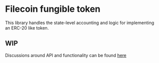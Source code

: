 # Filecoin fungible token

This library handles the state-level accounting and logic for implementing an
ERC-20 like token.

## WIP

Discussions around API and functionality can be found
[here](https://github.com/filecoin-project/FIPs/discussions/407)
